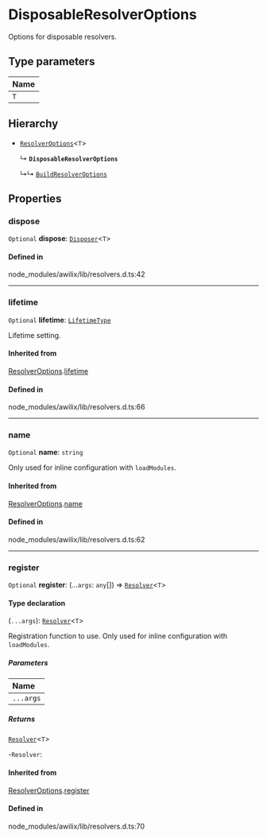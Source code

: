 # DisposableResolverOptions

Options for disposable resolvers.

## Type parameters

| Name |
| :------ |
| `T` | `object` |

## Hierarchy

- [`ResolverOptions`](ResolverOptions.md)<`T`\>

  ↳ **`DisposableResolverOptions`**

  ↳↳ [`BuildResolverOptions`](BuildResolverOptions.md)

## Properties

### dispose

 `Optional` **dispose**: [`Disposer`](../types/Disposer.md)<`T`\>

#### Defined in

node_modules/awilix/lib/resolvers.d.ts:42

___

### lifetime

 `Optional` **lifetime**: [`LifetimeType`](../types/LifetimeType.md)

Lifetime setting.

#### Inherited from

[ResolverOptions](ResolverOptions.md).[lifetime](ResolverOptions.md#lifetime)

#### Defined in

node_modules/awilix/lib/resolvers.d.ts:66

___

### name

 `Optional` **name**: `string`

Only used for inline configuration with `loadModules`.

#### Inherited from

[ResolverOptions](ResolverOptions.md).[name](ResolverOptions.md#name)

#### Defined in

node_modules/awilix/lib/resolvers.d.ts:62

___

### register

 `Optional` **register**: (...`args`: `any`[]) => [`Resolver`](Resolver.md)<`T`\>

#### Type declaration

(`...args`): [`Resolver`](Resolver.md)<`T`\>

Registration function to use. Only used for inline configuration with `loadModules`.

##### Parameters

| Name |
| :------ |
| `...args` | `any`[] |

##### Returns

[`Resolver`](Resolver.md)<`T`\>

-`Resolver`: 

#### Inherited from

[ResolverOptions](ResolverOptions.md).[register](ResolverOptions.md#register)

#### Defined in

node_modules/awilix/lib/resolvers.d.ts:70
